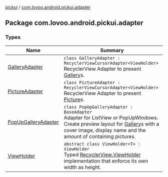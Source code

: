 [pickui](../index.md) / [com.lovoo.android.pickui.adapter](./index.md)

## Package com.lovoo.android.pickui.adapter

### Types

| Name | Summary |
|---|---|
| [GalleryAdapter](-gallery-adapter/index.md) | `class GalleryAdapter : RecyclerViewCursorAdapter<ViewHolder>`<br>RecyclerView Adapter to present [Gallery](#)s. |
| [PictureAdapter](-picture-adapter/index.md) | `class PictureAdapter : RecyclerViewCursorAdapter<ViewHolder>`<br>RecyclerView Adapter to present [Picture](#)s. |
| [PopUpGalleryAdapter](-pop-up-gallery-adapter/index.md) | `class PopUpGalleryAdapter : BaseAdapter`<br>Adapter for ListView or PopUpWindows. Create preview layout for [Gallery](#)s with a cover image, display name and the amount of containing pictures. |
| [ViewHolder](-view-holder/index.md) | `abstract class ViewHolder<T> : ViewHolder`<br>Typed [RecyclerView.ViewHolder](#) implementation that enforce its own width as height. |

